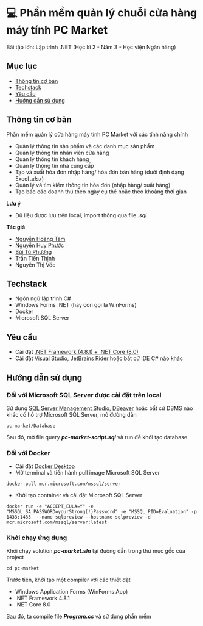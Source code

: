 # 💻 Phần mềm quản lý chuỗi cửa hàng máy tính PC Market
Bài tập lớn: Lập trình .NET (Học kì 2 - Năm 3 - Học viện Ngân hàng)

## Mục lục
* [Thông tin cơ bản](#thông-tin-cơ-bản)
* [Techstack](#techstack)
* [Yêu cầu](#yêu-cầu)
* [Hướng dẫn sử dụng](#hướng-dẫn-sử-dụng)

## Thông tin cơ bản
Phần mềm quản lý cửa hàng máy tính PC Market với các tính năng chính
- Quản lý thông tin sản phẩm và các danh mục sản phẩm
- Quản lý thông tin nhân viên cửa hàng
- Quản lý thông tin khách hàng
- Quản lý thông tin nhà cung cấp
- Tạo và xuất hóa đơn nhập hàng/ hóa đơn bán hàng (dưới định dạng Excel *.xlsx*)
- Quản lý và tìm kiếm thông tin hóa đơn (nhập hàng/ xuất hàng)
- Tạo báo cáo doanh thu theo ngày cụ thể hoặc theo khoảng thời gian

**Lưu ý**
- Dữ liệu được lưu trên local, import thông qua file *.sql*

**Tác giả**
- [Nguyễn Hoàng Tâm](https://github.com/nghtamm2003)
- [Nguyễn Huy Phước](https://github.com/DurkYerunz)
- [Bùi Tú Phương](https://github.com/phuong11032002)
- Trần Tiến Thịnh
- Nguyễn Thị Vóc
	
## Techstack
- Ngôn ngữ lập trình C#
- Windows Forms .NET (hay còn gọi là WinForms)
- Docker
- Microsoft SQL Server
	
## Yêu cầu
- Cài đặt [.NET Framework (4.8.1) + .NET Core (8.0)](https://dotnet.microsoft.com/en-us/download/visual-studio-sdks)
- Cài đặt [Visual Studio](https://visualstudio.microsoft.com/), [JetBrains Rider](https://www.jetbrains.com/rider/) hoặc bất cứ IDE C# nào khác

## Hướng dẫn sử dụng
### Đối với Microsoft SQL Server được cài đặt trên local
Sử dụng [SQL Server Management Studio](https://learn.microsoft.com/en-us/sql/ssms/download-sql-server-management-studio-ssms?view=sql-server-ver16#download-ssms), [DBeaver](https://dbeaver.io/download/) hoặc bất cứ DBMS nào khác có hỗ trợ Microsoft SQL Server, mở đường dẫn
```
pc-market/Database
```
Sau đó, mở file query ***pc-market-script.sql*** và run để khởi tạo database
### Đối với Docker
- Cài đặt [Docker Desktop](https://docs.docker.com/desktop/install/windows-install/)
- Mở terminal và tiến hành pull image Microsoft SQL Server
```
docker pull mcr.microsoft.com/mssql/server
```
- Khởi tạo container và cài đặt Microsoft SQL Server
```
docker run -e "ACCEPT_EULA=Y" -e "MSSQL_SA_PASSWORD=yourStrong(!)Password" -e "MSSQL_PID=Evaluation" -p 1433:1433  --name sqlpreview --hostname sqlpreview -d mcr.microsoft.com/mssql/server:latest
```
### Khởi chạy ứng dụng
Khởi chạy solution ***pc-market.sln*** tại đường dẫn trong thư mục gốc của project
```
cd pc-market
```
Trước tiên, khởi tạo một compiler với các thiết đặt
- Windows Application Forms (WinForms App)
- .NET Framework 4.8.1
- .NET Core 8.0

Sau đó, ta compile file ***Program.cs*** và sử dụng phần mềm